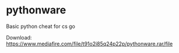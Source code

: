 # pythonware
Basic python cheat for cs go

Download: https://www.mediafire.com/file/t91o2i85q24p22p/pythonware.rar/file
